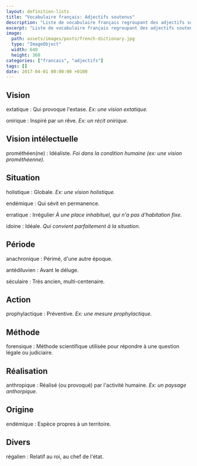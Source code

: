 ```yaml
---
layout: definition-lists
title: "Vocabulaire français: Adjectifs soutenus"
description: "Liste de vocabulaire français regroupant des adjectifs soutenus relativement courant."
excerpt: "Liste de vocabulaire français regroupant des adjectifs soutenus relativement courant."
image:
  path: assets/images/posts/french-dictionary.jpg
  type: "ImageObject"
  width: 640
  height: 360
categories: ["francais", "adjectifs"]
tags: []
date: 2017-04-01 00:00:00 +0100
---
```


## Vision

extatique
: Qui provoque l'extase.
*Ex: une vision extatique.*

onirique
: Inspiré par un rêve.
*Ex: un récit onirique.*


## Vision intélectuelle

prométhéen(ne)
: Idéaliste.
*Foi dans la condition humaine (ex: une vision prométhéenne).*


## Situation

holistique
: Globale.
*Ex: une vision holistique.*

endémique
: Qui sévit en permanence.

erratique
: Irrégulier
*À une place inhabituel, qui n'a pas d'habitation fixe.*

idoine
: Idéale.
*Qui convient parfaitement à la situation.*


## Période

anachronique
: Périmé, d'une autre époque.

antédiluvien
: Avant le déluge.

séculaire
: Très ancien, multi-centenaire.


## Action

prophylactique
: Préventive.
*Ex: une mesure prophylactique.*


## Méthode

forensique
: Méthode scientifique utilisée pour répondre à une question légale ou judiciaire.


## Réalisation

anthropique
: Réalisé (ou provoqué) par l'activité humaine.
*Ex: un paysage anthorpique.*


## Origine

endémique
: Espèce propres à un territoire.


## Divers

régalien
: Relatif au roi, au chef de l'état.
